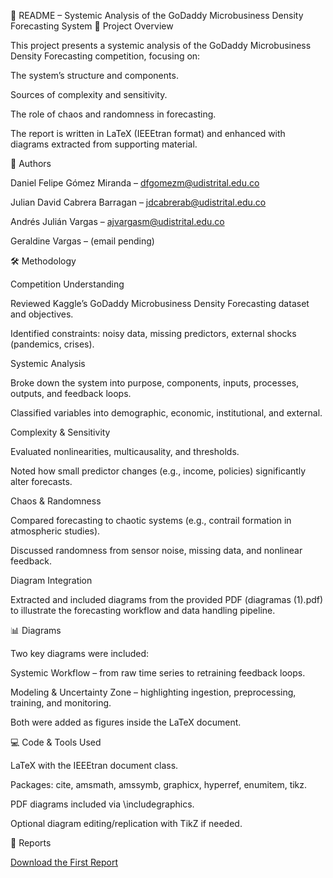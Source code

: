 📄 README – Systemic Analysis of the GoDaddy Microbusiness Density Forecasting System
📌 Project Overview

This project presents a systemic analysis of the GoDaddy Microbusiness Density Forecasting competition, focusing on:

The system’s structure and components.

Sources of complexity and sensitivity.

The role of chaos and randomness in forecasting.

The report is written in LaTeX (IEEEtran format) and enhanced with diagrams extracted from supporting material.

👥 Authors

Daniel Felipe Gómez Miranda – dfgomezm@udistrital.edu.co

Julian David Cabrera Barragan – jdcabrerab@udistrital.edu.co

Andrés Julián Vargas – ajvargasm@udistrital.edu.co

Geraldine Vargas – (email pending)

🛠 Methodology

Competition Understanding

Reviewed Kaggle’s GoDaddy Microbusiness Density Forecasting dataset and objectives.

Identified constraints: noisy data, missing predictors, external shocks (pandemics, crises).

Systemic Analysis

Broke down the system into purpose, components, inputs, processes, outputs, and feedback loops.

Classified variables into demographic, economic, institutional, and external.

Complexity & Sensitivity

Evaluated nonlinearities, multicausality, and thresholds.

Noted how small predictor changes (e.g., income, policies) significantly alter forecasts.

Chaos & Randomness

Compared forecasting to chaotic systems (e.g., contrail formation in atmospheric studies).

Discussed randomness from sensor noise, missing data, and nonlinear feedback.

Diagram Integration

Extracted and included diagrams from the provided PDF (diagramas (1).pdf) to illustrate the forecasting workflow and data handling pipeline.

📊 Diagrams

Two key diagrams were included:

Systemic Workflow – from raw time series to retraining feedback loops.

Modeling & Uncertainty Zone – highlighting ingestion, preprocessing, training, and monitoring.

Both were added as figures inside the LaTeX document.

💻 Code & Tools Used

LaTeX with the IEEEtran document class.

Packages: cite, amsmath, amssymb, graphicx, hyperref, enumitem, tikz.

PDF diagrams included via \includegraphics.

Optional diagram editing/replication with TikZ if needed.

📑 Reports

[Download the First Report](./Workshop-1.pdf)
